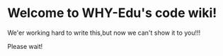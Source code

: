 # Welcome to WHY-Edu's code wiki!

We'er working hard to write this,but now we can't show it to you!!!

Please wait!
